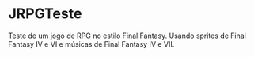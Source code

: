 # JRPGTeste

Teste de um jogo de RPG no estilo Final Fantasy.
Usando sprites de Final Fantasy IV e VI e músicas de Final Fantasy IV e VII.

